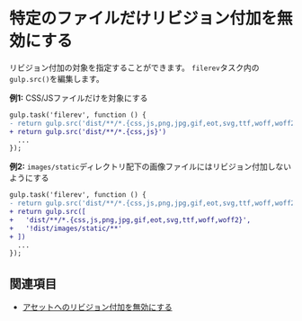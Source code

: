 # 特定のファイルだけリビジョン付加を無効にする

リビジョン付加の対象を指定することができます。
`filerev`タスク内の`gulp.src()`を編集します。

**例1:** CSS/JSファイルだけを対象にする

```diff
gulp.task('filerev', function () {
- return gulp.src('dist/**/*.{css,js,png,jpg,gif,eot,svg,ttf,woff,woff2}')
+ return gulp.src('dist/**/*.{css,js}')
  ...
});
```

**例2:** `images/static`ディレクトリ配下の画像ファイルにはリビジョン付加しないようにする

```diff
gulp.task('filerev', function () {
- return gulp.src('dist/**/*.{css,js,png,jpg,gif,eot,svg,ttf,woff,woff2}')
+ return gulp.src([
+   'dist/**/*.{css,js,png,jpg,gif,eot,svg,ttf,woff,woff2}',
+   '!dist/images/static/**'
+ ])
  ...
});
```

## 関連項目
- [アセットへのリビジョン付加を無効にする](disable-revisioning.md)
